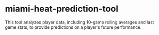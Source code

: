# miami-heat-prediction-tool
This tool analyzes player data, including 10-game rolling averages and last game stats, to provide predictions on a player's future performance.
